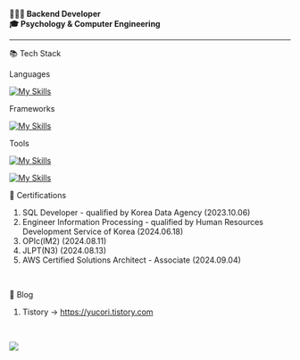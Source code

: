 <!--
<div align="center">
  <img src="https://capsule-render.vercel.app/api?type=waving&color=368DA8&height=230&text=yucori&fontColor=353839&fontSize=90&fontAlignY=37"/>
</div>

* * *

2. Wecode bootcamp Back-End (2023.01 - 2023.04)
3. Aswemake Back-End Intern (2023.04 - 2023.05)
4. nipa 주관 AI+web development camp Back-End (2023.07 - 2023.09)
-->
**👩🏻‍💻 Backend Developer**   
**🎓 Psychology & Computer Engineering**   

---
📚 Tech Stack

Languages

[![My Skills](https://skillicons.dev/icons?i=java,nodejs,js,python,cpp,c&perline=3)](https://skillicons.dev)

Frameworks

[![My Skills](https://skillicons.dev/icons?i=spring,express,fastapi&perline=3)](https://skillicons.dev)

Tools

[![My Skills](https://skillicons.dev/icons?i=mysql,idea,vscode&perline=3)](https://skillicons.dev)

[![My Skills](https://skillicons.dev/icons?i=aws,docker,rabbitmq&perline=3)](https://skillicons.dev)



<!--
<br>
🔥 Studying<br><br>
<div>
-->	
</div>



<!--
<div align="center">
  <p>&nbsp</p>
  <p>&nbsp</p>
  <p>📗 Tools</p>
  <img src="https://img.shields.io/badge/Visual Studio Code-007ACC?style=flat&logo=Visual Studio Code&logoColor=white" />
  <img src="https://img.shields.io/badge/GitHub-181717?style=flat&logo=GitHub&logoColor=white" />
</div>


<br>

📖 Activities
1. Double major in Psychology & Computer Engineering (2020 - 2024.02)
2. Wecode bootcamp Back-End (2023.01 - 2023.04)
3. Aswemake Back-End Intern (2023.04 - 2023.05)
4. AWS Cloud Club (2023.11 - )
5. GCG on Campus (2024.09 - )
<br>

-->

🌟 Certifications
1. SQL Developer - qualified by Korea Data Agency (2023.10.06)
2. Engineer Information Processing - qualified by Human Resources Development Service of Korea (2024.06.18)
3. OPIc(IM2) (2024.08.11)
4. JLPT(N3) (2024.08.13)
5. AWS Certified Solutions Architect - Associate (2024.09.04)
</br>

🐹 Blog
1. Tistory -> <a href="https://yucori.tistory.com">https://yucori.tistory.com</a>

<!--
<div align="left">
  <p>&nbsp</p>
  <p>🐹 SNS </p>
  <a href="https://yucori.tistory.com">Tistory</a>
</div>
-->

<div align="left">
  <p>&nbsp</p>
  <img src="https://github-readme-stats.vercel.app/api/top-langs/?username=yucori&layout=compact">
  <span>&nbsp&nbsp&nbsp&nbsp&nbsp&nbsp</span>
  <!--
  <img src="https://github-readme-stats.vercel.app/api?username=yucori&show_icons=true">
  -->
</div>
